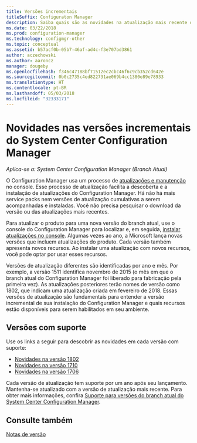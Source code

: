 ```yaml
---
title: Versões incrementais
titleSuffix: Configuraton Manager
description: Saiba quais são as novidades na atualização mais recente do Configuration Manager.
ms.date: 03/22/2018
ms.prod: configuration-manager
ms.technology: configmgr-other
ms.topic: conceptual
ms.assetid: b57acf0b-05b7-46af-ad4c-f3e707bd3861
author: aczechowski
ms.author: aaroncz
manager: dougeby
ms.openlocfilehash: f346c47188bf71512ec2cbc46f6c9cb352cd642e
ms.sourcegitcommit: 0b0c2735c4ed822731ae069b4cc1380e89e78933
ms.translationtype: HT
ms.contentlocale: pt-BR
ms.lasthandoff: 05/03/2018
ms.locfileid: "32333171"
---
```

# <a name="whats-new-in-system-center-configuration-manager-incremental-versions"></a>Novidades nas versões incrementais do System Center Configuration Manager

*Aplica-se a: System Center Configuration Manager (Branch Atual)*

 O Configuration Manager usa um processo de [atualizações e manutenção](/sccm/core/servers/manage/updates) no console. Esse processo de atualização facilita a descoberta e a instalação de atualizações do Configuration Manager. Há não há mais service packs nem versões de atualização cumulativas a serem acompanhadas e instaladas. Você não precisa pesquisar o download da versão ou das atualizações mais recentes.

 Para atualizar o produto para uma nova versão do branch atual, use o console do Configuration Manager para localizar e, em seguida, [instalar atualizações no console](../../../core/servers/manage/install-in-console-updates.md). Algumas vezes ao ano, a Microsoft lança novas versões que incluem atualizações do produto. Cada versão também apresenta novos recursos. Ao instalar uma atualização com novos recursos, você pode optar por usar esses recursos. 

 Versões de atualização diferentes são identificadas por ano e mês. Por exemplo, a versão 1511 identifica novembro de 2015 (o mês em que o branch atual do Configuration Manager foi liberado para fabricação pela primeira vez). As atualizações posteriores terão nomes de versão como 1802, que indicam uma atualização criada em fevereiro de 2018. Essas versões de atualização são fundamentais para entender a versão incremental de sua instalação do Configuration Manager e quais recursos estão disponíveis para serem habilitados em seu ambiente.

## <a name="supported-versions"></a>Versões com suporte
 Use os links a seguir para descobrir as novidades em cada versão com suporte:
  - [Novidades na versão 1802](../../../core/plan-design/changes/whats-new-in-version-1802.md)
  - [Novidades na versão 1710](../../../core/plan-design/changes/whats-new-in-version-1710.md)
  - [Novidades na versão 1706](../../../core/plan-design/changes/whats-new-in-version-1706.md)  


 Cada versão de atualização tem suporte por um ano após seu lançamento. Mantenha-se atualizado com a versão de atualização mais recente. Para obter mais informações, confira [Suporte para versões do branch atual do System Center Configuration Manager](../../../core/servers/manage/current-branch-versions-supported.md).  


## <a name="see-also"></a>Consulte também
[Notas de versão](/sccm/core/servers/deploy/install/release-notes)